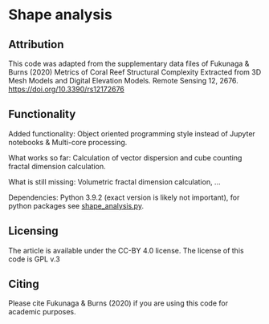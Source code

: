 # Shape analysis


## Attribution
This code was adapted from the supplementary data files of 
Fukunaga & Burns (2020) Metrics of Coral Reef Structural Complexity Extracted from 3D Mesh Models and Digital Elevation Models. Remote Sensing 12, 2676. https://doi.org/10.3390/rs12172676


## Functionality

Added functionality: Object oriented programming style instead of Jupyter notebooks & Multi-core processing.

What works so far: Calculation of vector dispersion and cube counting fractal dimension calculation.

What is still missing: Volumetric fractal dimension calculation, ...

Dependencies: Python 3.9.2 (exact version is likely not important), for python packages see [shape_analysis.py](shape_analysis.py).


## Licensing
The article is available under the CC-BY 4.0 license.
The license of this code is GPL v.3


## Citing
Please cite Fukunaga & Burns (2020) if you are using this code for academic purposes.





